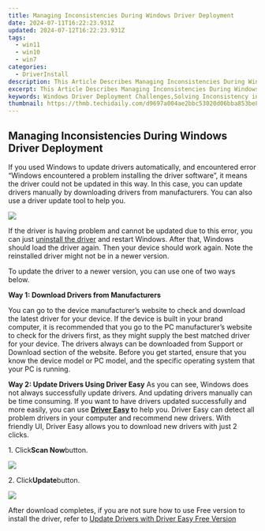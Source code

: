 ```yaml
---
title: Managing Inconsistencies During Windows Driver Deployment
date: 2024-07-11T16:22:23.931Z
updated: 2024-07-12T16:22:23.931Z
tags:
  - win11
  - win10
  - win7
categories:
  - DriverInstall
description: This Article Describes Managing Inconsistencies During Windows Driver Deployment
excerpt: This Article Describes Managing Inconsistencies During Windows Driver Deployment
keywords: Windows Driver Deployment Challenges,Solving Inconsistency in Windows Drivers,Optimized Windows Driver Deployment,Windows Drivers Consistency Management,Ensuring Stable Driver Deployment on Windows,Troubleshooting Windows Drivers Inconsistencies,Automated Tools for Consistent Driver Deployment in Windows
thumbnail: https://thmb.techidaily.com/d9697a004ae2bbc53020d06bba853be86eb98852ff5592973ceaa096b1863e66.jpg
---
```


## Managing Inconsistencies During Windows Driver Deployment

If you used Windows to update drivers automatically, and encountered error “Windows encountered a problem installing the driver software”, it means the driver could not be updated in this way. In this case, you can update drivers manually by downloading drivers from manufacturers. You can also use a driver update tool to help you.
  
![](https://images.drivereasy.com/wp-content/uploads/2016/06/img_576369c12f39b.png)
  
 If the driver is having problem and cannot be updated due to this error, you can just [uninstall the driver](https://tools.techidaily.com/drivereasy/download/) and restart Windows. After that, Windows should load the driver again. Then your device should work again. Note the reinstalled driver might not be in a newer version.  
  
 To update the driver to a newer version, you can use one of two ways below.  
  
 **Way 1: Download Drivers from Manufacturers**
  
You can go to the device manufacturer’s website to check and download the latest driver for your device. If the device is built in your brand computer, it is recommended that you go to the PC manufacturer’s website to check for the drivers first, as they might supply the best matched driver for your device. The drivers always can be downloaded from Support or Download section of the website. Before you get started, ensure that you know the device model or PC model, and the specific operating system that your PC is running.  
  
 **Way 2: Update Drivers Using Driver Easy**
As you can see, Windows does not always successfully update drivers. And updating drivers manually can be time consuming. If you want to have drivers updated successfully and more easily, you can use **[Driver Easy](https://tools.techidaily.com/drivereasy/download/) t**o help you. Driver Easy can detect all problem drivers in your computer and recommend new drivers. With friendly UI, Driver Easy allows you to download new drivers with just 2 clicks.
  
1\. Click**Scan Now**button.  
  
![](https://images.drivereasy.com/wp-content/uploads/2017/04/img_5901da82baf68.png)

2\. Click**Update**button.  
  
![](https://images.drivereasy.com/wp-content/uploads/2017/04/img_5901da91c4a68.jpg)
  
 After download completes, if you are not sure how to use Free version to install the driver, refer to [Update Drivers with Driver Easy Free Version](https://tools.techidaily.com/drivereasy/download/)

<ins class="adsbygoogle"
     style="display:block"
     data-ad-format="autorelaxed"
     data-ad-client="ca-pub-7571918770474297"
     data-ad-slot="1223367746"></ins>



<ins class="adsbygoogle"
     style="display:block"
     data-ad-client="ca-pub-7571918770474297"
     data-ad-slot="8358498916"
     data-ad-format="auto"
     data-full-width-responsive="true"></ins>




